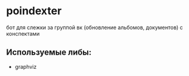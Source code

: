 # poindexter
бот для слежки за группой вк (обновление альбомов, документов) с конспектами

Используемые либы:
---------------------------------

- graphviz
